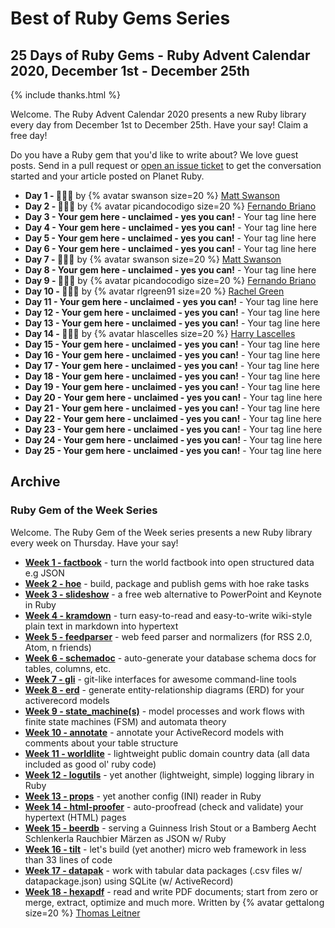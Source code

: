 # Best of Ruby Gems Series


## 25 Days of Ruby Gems - Ruby Advent Calendar 2020, December 1st - December 25th


{% include thanks.html %}


Welcome. The Ruby Advent Calendar 2020
presents a new Ruby library every day
from December 1st to December 25th.
Have your say! Claim a free day!

Do you have a Ruby gem that you'd like to write about?
We love guest posts. Send in a pull request or
[open an issue ticket](https://github.com/planetruby/gems/issues)
to get the conversation started and your article posted
on Planet Ruby.



- **Day 1 - :gift::gift::gift:**    by {% avatar swanson size=20 %} [Matt Swanson](https://github.com/swanson)
- **Day 2 - :gift::gift::gift:**    by {% avatar picandocodigo size=20 %} [Fernando Briano](https://github.com/picandocodigo)
- **Day 3 - Your gem here - unclaimed - yes you can!** - Your tag line here
- **Day 4 - Your gem here - unclaimed - yes you can!** - Your tag line here
- **Day 5 - Your gem here - unclaimed - yes you can!** - Your tag line here
- **Day 6 - Your gem here - unclaimed - yes you can!** - Your tag line here
- **Day 7 - :gift::gift::gift:**    by {% avatar swanson size=20 %} [Matt Swanson](https://github.com/swanson)
- **Day 8 - Your gem here - unclaimed - yes you can!** - Your tag line here
- **Day 9 - :gift::gift::gift:**     by {% avatar picandocodigo size=20 %} [Fernando Briano](https://github.com/picandocodigo)
- **Day 10 - :gift::gift::gift:**    by {% avatar rlgreen91 size=20 %} [Rachel Green](https://github.com/rlgreen91)
- **Day 11 - Your gem here - unclaimed - yes you can!** - Your tag line here
- **Day 12 - Your gem here - unclaimed - yes you can!** - Your tag line here
- **Day 13 - Your gem here - unclaimed - yes you can!** - Your tag line here
- **Day 14 - :gift::gift::gift:**    by {% avatar hlascelles size=20 %} [Harry Lascelles](https://github.com/hlascelles)  
- **Day 15 - Your gem here - unclaimed - yes you can!** - Your tag line here
- **Day 16 - Your gem here - unclaimed - yes you can!** - Your tag line here
- **Day 17 - Your gem here - unclaimed - yes you can!** - Your tag line here
- **Day 18 - Your gem here - unclaimed - yes you can!** - Your tag line here
- **Day 19 - Your gem here - unclaimed - yes you can!** - Your tag line here
- **Day 20 - Your gem here - unclaimed - yes you can!** - Your tag line here
- **Day 21 - Your gem here - unclaimed - yes you can!** - Your tag line here
- **Day 22 - Your gem here - unclaimed - yes you can!** - Your tag line here
- **Day 23 - Your gem here - unclaimed - yes you can!** - Your tag line here
- **Day 24 - Your gem here - unclaimed - yes you can!** - Your tag line here
- **Day 25 - Your gem here - unclaimed - yes you can!** - Your tag line here

<!--
All the rest filled-in by {% avatar geraldb size=20 %} [Gerald Bauer](https://github.com/geraldb). Claim your day, yes you can!
-->


## Archive

### Ruby Gem of the Week Series

Welcome. The Ruby Gem of the Week series
presents a new Ruby library every week on Thursday.
Have your say!

<!--
Do you have a Ruby gem that you'd like to write about?
We love guest posts. Send in a pull request or
[open an issue ticket](https://github.com/planetruby/gems/issues)
to get the conversation started and your article posted on Planet Ruby.
-->

- [**Week 1 - factbook**](week/01-factbook.md) - turn the world factbook into open structured data e.g JSON
- [**Week 2 - hoe**](week/02-hoe.md) - build, package and publish gems with hoe rake tasks
- [**Week 3 - slideshow**](week/03-slideshow.md) - a free web alternative to PowerPoint and Keynote in Ruby
- [**Week 4 - kramdown**](week/04-kramdown.md) - turn easy-to-read and easy-to-write wiki-style plain text in markdown into hypertext
- [**Week 5 - feedparser**](week/05-feedparser.md) - web feed parser and normalizers (for RSS 2.0, Atom, n friends)
- [**Week 6 - schemadoc**](week/06-schemadoc.md) - auto-generate your database schema docs for tables, columns, etc.
- [**Week 7 - gli**](week/07-gli.md) - git-like interfaces for awesome command-line tools
- [**Week 8 - erd**](week/08-erd.md) - generate entity-relationship diagrams (ERD) for your activerecord models
- [**Week 9 - state_machine(s)**](week/09-state-machine.md) - model processes and work flows with finite state machines (FSM) and automata theory
- [**Week 10 - annotate**](week/10-annotate.md) - annotate your ActiveRecord models with comments about your table structure
- [**Week 11 - worldlite**](week/11-worldlite.md) - lightweight public domain country data (all data included as good ol' ruby code)
- [**Week 12 - logutils**](week/12-logutils.md) - yet another (lightweight, simple) logging library in Ruby
- [**Week 13 - props**](week/13-props.md) - yet another config (INI) reader in Ruby
- [**Week 14 - html-proofer**](week/14-html-proofer.md) - auto-proofread (check and validate) your hypertext (HTML) pages
- [**Week 15 - beerdb**](week/15-beerdb.md)  - serving a Guinness Irish Stout or a Bamberg Aecht Schlenkerla Rauchbier Märzen as JSON w/ Ruby
- [**Week 16 - tilt**](week/16-tilt.md) - let's build (yet another) micro web framework in less than 33 lines of code
- [**Week 17 - datapak**](week/17-datapak.md) - work with tabular data packages (.csv files w/ datapackage.json) using SQLite (w/ ActiveRecord)
- [**Week 18 - hexapdf**](week/18-hexapdf.md) - read and write PDF documents; start from zero or merge, extract, optimize and much more. Written by {% avatar gettalong size=20 %} [Thomas Leitner](https://rubygems.org/profiles/gettalong)


